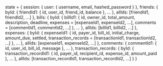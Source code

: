 state = {
    session: {
        user: {
            username,
            email,
            hashed_password
        }
    },
    friends: {
        byId: {
            friendId1: {
                id,
                user_id,
                friend_id,
                balance
            }, ...
        },
        allIds: [friendId1, friendId2, ...]
    },
    bills: {
        byId: {
            billId1: {
                id,
                owner_id,
                total_amount,
                description,
                deadline,
                expenses = [expenseId1, expenseId2, ...],
                comments = [commentId1, commentId2, ...]
            }, ...
        },
        allIds: [billId1, billId2, ...]
    },
    expenses: {
        byId: {
            expenseId1: {
                id,
                payer_id,
                bill_id,
                initial_charge,
                amount_due,
                settled,
                transaction_records = [transactionId1, transactionId2, ...]
            }, ...
        },
        allIds: [expenseId1, expenseId2, ...]
    },
    comments: {
        commentId1: {
            id,
            user_id,
            bill_id,
            message
        }, ...
    },
    transaction_records: {
        byId: {
            transaction_recordId1: {
                id,
                payer_id,
                recipient_id,
                expense_id,
                amount_paid
            }, ...
        },
        allIds: [transaction_recordId1, transaction_recordId2, ...]
    }
}
